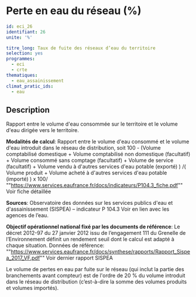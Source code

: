 # Perte en eau du réseau (%)
```yaml
id: eci_26
identifiant: 26
unite: '%'

titre_long: Taux de fuite des réseaux d’eau du territoire
selection: yes
programmes:
  - eci
  - crte
thematiques:
  - eau_assainissement
climat_pratic_ids:
  - eau
```
## Description
Rapport entre le volume d'eau consommée sur le territoire et le volume d'eau dirigée vers le territoire.

**Modalités de calcul**:
Rapport entre le volume d'eau consommé et le volume d'eau introduit dans le réseau de distribution, soit 100 - (Volume comptabilisé domestique + Volume comptabilisé non domestique (facultatif) + Volume consommé sans comptage (facultatif) + Volume de service (facultatif) + Volume vendu à d'autres services d'eau potable (exporté) ) /( Volume produit + Volume acheté à d'autres services d'eau potable (importé) ) x 100/
""https://www.services.eaufrance.fr/docs/indicateurs/P104.3_fiche.pdf""
Voir fiche détaillée

**Sources**:
Observatoire des données sur les services publics d'eau et d'assainissement (SISPEA) – indicateur P 104.3
Voir en lien avec les agences de l’eau.

**Objectif opérationnel national fixé par les documents de référence**: 
Le décret 2012-97 du 27 janvier 2012 issu de l’engagement 111 du Grenelle de l’Environnement définit un rendement seuil dont le calcul est adapté à chaque situation.
Données de référence:
""https://www.services.eaufrance.fr/docs/synthese/rapports/Rapport_Sispea_2017_VF.pdf""
Voir dernier rapport SISPEA

Le volume de pertes en eau par fuite sur le réseau (qui inclut la partie des branchements avant compteur) est de l'ordre de 20 % du volume introduit dans le réseau de distribution (c’est-à-dire la somme des volumes produits et volumes importés).

